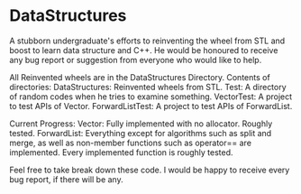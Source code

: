 # DataStructures
A stubborn undergraduate's efforts to reinventing the wheel from STL and boost to learn data structure and C++. 
He would be honoured to receive any bug report or suggestion from everyone who would like to help.

All Reinvented wheels are in the DataStructures Directory.
Contents of directories:
    DataStructures: Reinvented wheels from STL.
    Test: A directory of random codes when he tries to examine something.
    VectorTest: A project to test APIs of Vector.
    ForwardListTest: A project to test APIs of ForwardList.
    
Current Progress:
    Vector: Fully implemented with no allocator. Roughly tested.
    ForwardList: Everything except for algorithms such as split and merge, 
    as well as non-member functions such as operator== are implemented.
    Every implemented function is roughly tested.
    
Feel free to take break down these code. I would be happy to receive every bug report, if there will be any.
